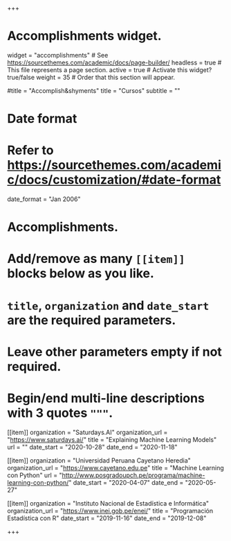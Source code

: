 +++
# Accomplishments widget.
widget = "accomplishments"  # See https://sourcethemes.com/academic/docs/page-builder/
headless = true  # This file represents a page section.
active = true  # Activate this widget? true/false
weight = 35  # Order that this section will appear.

#title = "Accomplish&shyments"
title = "Cursos"
subtitle = ""

# Date format
#   Refer to https://sourcethemes.com/academic/docs/customization/#date-format
date_format = "Jan 2006"

# Accomplishments.
#   Add/remove as many `[[item]]` blocks below as you like.
#   `title`, `organization` and `date_start` are the required parameters.
#   Leave other parameters empty if not required.
#   Begin/end multi-line descriptions with 3 quotes `"""`.

[[item]]
  organization = "Saturdays.AI"
  organization_url = "https://www.saturdays.ai/"
  title = "Explaining Machine Learning Models"
  url = ""
  date_start = "2020-10-28"
  date_end = "2020-11-18"
  
[[item]]
  organization = "Universidad Peruana Cayetano Heredia"
  organization_url = "https://www.cayetano.edu.pe"
  title = "Machine Learning con Python"
  url = "http://www.posgradoupch.pe/programa/machine-learning-con-python/"
  date_start = "2020-04-07"
  date_end = "2020-05-27"

[[item]]
  organization = "Instituto Nacional de Estadística e Informática"
  organization_url = "https://www.inei.gob.pe/enei/"
  title = "Programación Estadística con R"
  date_start = "2019-11-16"
  date_end = "2019-12-08"

+++
